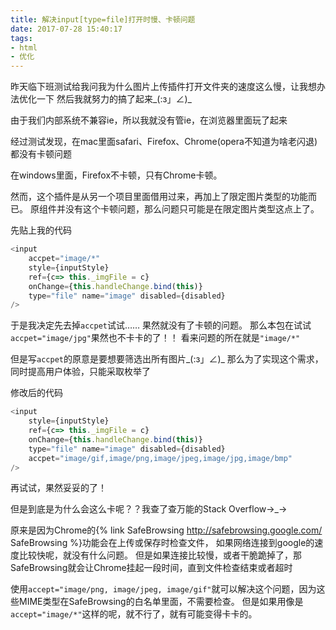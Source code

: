 ```yaml
---
title: 解决input[type=file]打开时慢、卡顿问题
date: 2017-07-28 15:40:17
tags:
- html
- 优化
---
```


昨天临下班测试给我问我为什么图片上传插件打开文件夹的速度这么慢，让我想办法优化一下
然后我就努力的搞了起来_(:з」∠)_

由于我们内部系统不兼容ie，所以我就没有管ie，在浏览器里面玩了起来

经过测试发现，在mac里面safari、Firefox、Chrome(opera不知道为啥老闪退)都没有卡顿问题

在windows里面，Firefox不卡顿，只有Chrome卡顿。

然而，这个插件是从另一个项目里面借用过来，再加上了限定图片类型的功能而已。
原组件并没有这个卡顿问题，那么问题只可能是在限定图片类型这点上了。

先贴上我的代码
```javascript
<input
    accpet="image/*"
    style={inputStyle}
    ref={c=> this._imgFile = c}
    onChange={this.handleChange.bind(this)}
    type="file" name="image" disabled={disabled}
/>
```
于是我决定先去掉`accpet`试试……
果然就没有了卡顿的问题。
那么本包在试试`accpet="image/jpg"`果然也不卡卡的了！！
看来问题的所在就是`"image/*"`

但是写`accpet`的原意是要想要筛选出所有图片_(:з」∠)_
那么为了实现这个需求，同时提高用户体验，只能采取枚举了

修改后的代码
```javascript
<input
    style={inputStyle}
    ref={c=> this._imgFile = c}
    onChange={this.handleChange.bind(this)}
    type="file" name="image" disabled={disabled}
    accpet="image/gif,image/png,image/jpeg,image/jpg,image/bmp"
/>
```
再试试，果然妥妥的了！

但是到底是为什么会这么卡呢？？我查了查万能的Stack Overflow→_→

原来是因为Chrome的{% link SafeBrowsing http://safebrowsing.google.com/  SafeBrowsing %}功能会在上传或保存时检查文件，
如果网络连接到google的速度比较快呢，就没有什么问题。
但是如果连接比较慢，或者干脆跪掉了，那SafeBrowsing就会让Chrome挂起一段时间，直到文件检查结束或者超时

使用`accept="image/png, image/jpeg, image/gif"`就可以解决这个问题，因为这些MIME类型在SafeBrowsing的白名单里面，不需要检查。
但是如果用像是`accept="image/*"`这样的呢，就不行了，就有可能变得卡卡的。



